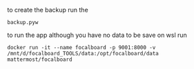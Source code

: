 to create the backup run the

```
backup.pyw
```

to run the app although you have no data to be save on wsl run

```
docker run -it --name focalboard -p 9001:8000 -v /mnt/d/focalboard_TOOLS/data:/opt/focalboard/data mattermost/focalboard
```
